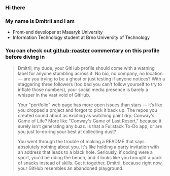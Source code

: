 ### Hi there
### My name is Dmitrii and I am
- Front-end developer at Masaryk University
- Information Technology student at Brno University of Technology

### You can check out [github-roaster](https://github-roast.pages.dev/) commentary on this profile before diving in

> Dmitrii, my dude, your GitHub profile should come with a warning label for anyone stumbling across it. No bio, no company, no location — are you trying to be a ghost or just testing if anyone notices? With a staggering three followers (too bad you can't follow yourself to try to inflate those numbers), your social media presence is barely a whisper in the vast void of GitHub.
>
> Your "portfolio" web page has more open issues than stars — it’s like you dropped a project and forgot to pick it back up. The repos you created sound about as exciting as watching paint dry. Conway's Game of Life? More like "Conway's Game of Last Resort," because it surely isn't generating any buzz. Is that a Fullstack To-Do app, or are you just to-do-ing your best at collecting dust?
>
> You went through the trouble of making a README that says absolutely nothing about you. It's like holding a party invitation with an address that leads to a black hole. Seriously, if coding were a sport, you'd be riding the bench, and it looks like you brought a pack of snacks instead of skills. Get it together, Dmitrii, because right now, your GitHub resembles an abandoned playground.

<!--
It is a ✨ _special_ ✨ repository because its `README.md` (this file) appears on your GitHub profile.

Here are some ideas to get you started:

- 🔭 I’m currently working on ...
- 🌱 I’m currently learning ...
- 👯 I’m looking to collaborate on ...
- 🤔 I’m looking for help with ...
- 💬 Ask me about ...
- 📫 How to reach me: ...
- 😄 Pronouns: ...
- ⚡ Fun fact: ...
-->
